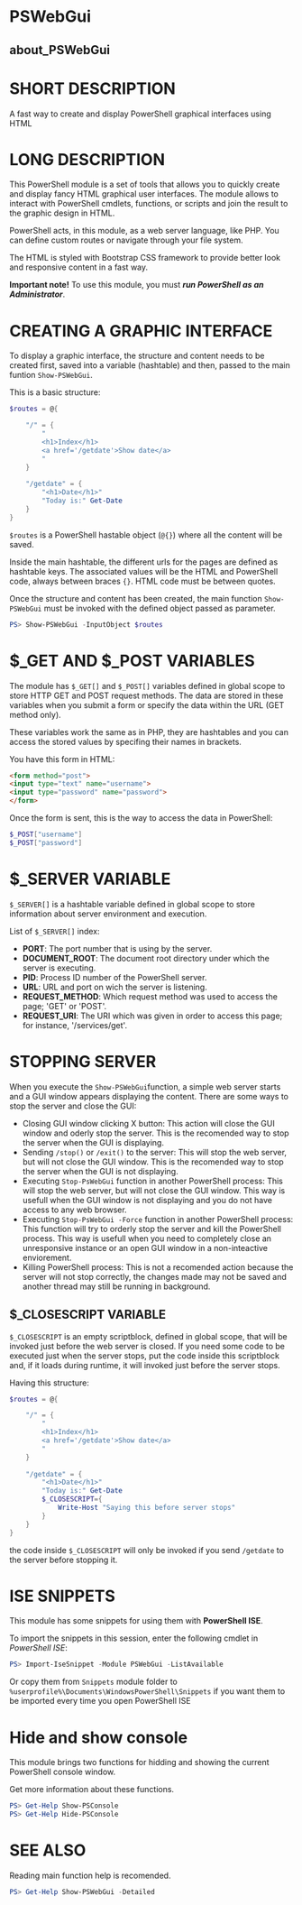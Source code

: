 ﻿# PSWebGui
## about_PSWebGui


# SHORT DESCRIPTION
A fast way to create and display PowerShell graphical interfaces using HTML


# LONG DESCRIPTION
This PowerShell module is a set of tools that allows you to quickly create and display fancy HTML graphical user interfaces. The module allows to interact with PowerShell cmdlets, functions, or scripts and join the result to the graphic design in HTML.

PowerShell acts, in this module, as a web server language, like PHP. You can define custom routes or navigate through your file system.

The HTML is styled with Bootstrap CSS framework to provide better look and responsive content in a fast way.

**Important note!** To use this module, you must **_run PowerShell as an Administrator_**.

# CREATING A GRAPHIC INTERFACE
To display a graphic interface, the structure and content needs to be created first, saved into a variable (hashtable) and then, passed to the main funtion `Show-PSWebGui`.

This is a basic structure:
```powershell
$routes = @{

	"/" = {
		"
		<h1>Index</h1>
		<a href='/getdate'>Show date</a>
		"
	}
	
	"/getdate" = {
		"<h1>Date</h1>"
		"Today is:" Get-Date
	}
}
```

```$routes``` is a PowerShell hastable object (```@{}```) where all the content will be saved.

Inside the main hashtable, the different urls for the pages are defined as hashtable keys. The associated values ​​will be the HTML and PowerShell code, always between braces ```{}```.
HTML code must be between quotes.

Once the structure and content has been created, the main function ```Show-PSWebGui``` must be invoked with the defined object passed as parameter.
```powershell
PS> Show-PSWebGui -InputObject $routes
```

# $_GET AND $_POST VARIABLES
The module has ```$_GET[]``` and ```$_POST[]``` variables defined in global scope to store HTTP GET and POST request methods. The data are stored in these variables when you submit a form or specify the data within the URL (GET method only).

These variables work the same as in PHP, they are hashtables and you can access the stored values by specifing their names in brackets.

You have this form in HTML:
```html
<form method="post">
<input type="text" name="username">
<input type="password" name="password">
</form>
```

Once the form is sent, this is the way to access the data in PowerShell:
```powershell
$_POST["username"]
$_POST["password"]
```

# $_SERVER VARIABLE
```$_SERVER[]``` is a hashtable variable defined in global scope to store information about server environment and execution.

List of ```$_SERVER[]``` index:

- **PORT**: The port number that is using by the server.
- **DOCUMENT_ROOT**: The document root directory under which the server is executing.
- **PID**: Process ID number of the PowerShell server.
- **URL**: URL and port on wich the server is listening.
- **REQUEST_METHOD**: Which request method was used to access the page; 'GET' or 'POST'.
- **REQUEST_URI**: The URI which was given in order to access this page; for instance, '/services/get'.

# STOPPING SERVER
When you execute the ```Show-PSWebGui```function, a simple web server starts and a GUI window appears displaying the content.
There are some ways to stop the server and close the GUI:

- Closing GUI window clicking X button: This action will close the GUI window and oderly stop the server. This is the recomended way to stop the server when the GUI is displaying.
- Sending ```/stop()``` or ```/exit()``` to the server: This will stop the web server, but will not close the GUI window. This is the recomended way to stop the server when the GUI is not displaying.
- Executing ```Stop-PsWebGui``` function in another PowerShell process: This will stop the web server, but will not close the GUI window. This way is usefull when the GUI window is not displaying and you do not have access to any web browser.
- Executing ```Stop-PsWebGui -Force``` function in another PowerShell process: This function will try to orderly stop the server and kill the PowerShell process. This way is usefull when you need to completely close an unresponsive instance or an open GUI window in a non-inteactive enviorement.
- Killing PowerShell process: This is not a recomended action because the server will not stop correctly, the changes made may not be saved and another thread may still be running in background.

## $_CLOSESCRIPT VARIABLE
```$_CLOSESCRIPT``` is an empty scriptblock, defined in global scope, that will be invoked just before the web server is closed.
If you need some code to be executed just when the server stops, put the code inside this scriptblock and, if it loads during runtime, it will invoked just before the server stops.

Having this structure:
```powershell
$routes = @{

	"/" = {
		"
		<h1>Index</h1>
		<a href='/getdate'>Show date</a>
		"
	}
	
	"/getdate" = {
		"<h1>Date</h1>"
		"Today is:" Get-Date
		$_CLOSESCRIPT={
			Write-Host "Saying this before server stops"
		}
	}
}
```
the code inside ```$_CLOSESCRIPT``` will only be invoked if you send ```/getdate``` to the server before stopping it.

# ISE SNIPPETS
This module has some snippets for using them with **PowerShell ISE**.

To import the snippets in this session, enter the following cmdlet in *PowerShell ISE*:
```powershell
PS> Import-IseSnippet -Module PSWebGui -ListAvailable
```

Or copy them from ```Snippets``` module folder to ```%userprofile%\Documents\WindowsPowerShell\Snippets``` if you want them to be imported every time you open PowerShell ISE

# Hide and show console
This module brings two functions for hidding and showing the current PowerShell console window.

Get more information about these functions.

```powershell
PS> Get-Help Show-PSConsole
PS> Get-Help Hide-PSConsole
```

# SEE ALSO
Reading main function help is recomended.
```powershell
PS> Get-Help Show-PSWebGui -Detailed
```